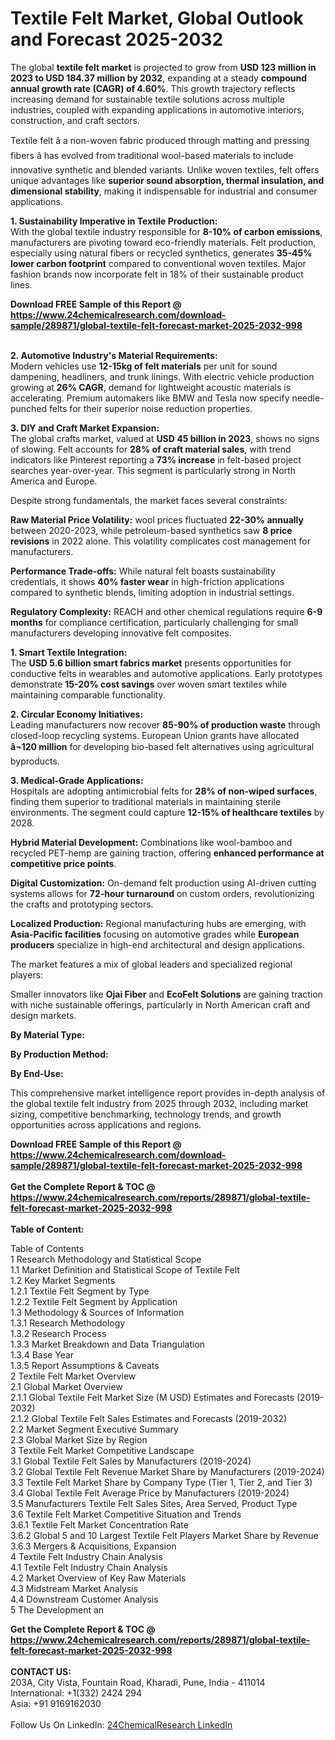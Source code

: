 <h1>Textile Felt Market, Global Outlook and Forecast 2025-2032</h1><p>The global <strong>textile felt market</strong> is projected to grow from <strong>USD 123 million in 2023 to USD 184.37 million by 2032</strong>, expanding at a steady <strong>compound annual growth rate (CAGR) of 4.60%</strong>. This growth trajectory reflects increasing demand for sustainable textile solutions across multiple industries, coupled with expanding applications in automotive interiors, construction, and craft sectors.</p><p>Textile felt â a non-woven fabric produced through matting and pressing fibers â has evolved from traditional wool-based materials to include innovative synthetic and blended variants. Unlike woven textiles, felt offers unique advantages like <strong>superior sound absorption, thermal insulation, and dimensional stability</strong>, making it indispensable for industrial and consumer applications.</p><p><strong>1. Sustainability Imperative in Textile Production:</strong><br>
With the global textile industry responsible for <strong>8-10% of carbon emissions</strong>, manufacturers are pivoting toward eco-friendly materials. Felt production, especially using natural fibers or recycled synthetics, generates <strong>35-45% lower carbon footprint</strong> compared to conventional woven textiles. Major fashion brands now incorporate felt in 18% of their sustainable product lines.</p><div><b>Download FREE Sample of this Report @ 
            <a href="https://www.24chemicalresearch.com/download-sample/289871/global-textile-felt-forecast-market-2025-2032-998">
            https://www.24chemicalresearch.com/download-sample/289871/global-textile-felt-forecast-market-2025-2032-998</a></b></div><br><p><strong>2. Automotive Industry's Material Requirements:</strong><br>
Modern vehicles use <strong>12-15kg of felt materials</strong> per unit for sound dampening, headliners, and trunk linings. With electric vehicle production growing at <strong>26% CAGR</strong>, demand for lightweight acoustic materials is accelerating. Premium automakers like BMW and Tesla now specify needle-punched felts for their superior noise reduction properties.</p><p><strong>3. DIY and Craft Market Expansion:</strong><br>
The global crafts market, valued at <strong>USD 45 billion in 2023</strong>, shows no signs of slowing. Felt accounts for <strong>28% of craft material sales</strong>, with trend indicators like Pinterest reporting a <strong>73% increase</strong> in felt-based project searches year-over-year. This segment is particularly strong in North America and Europe.</p><p>Despite strong fundamentals, the market faces several constraints:</p><p><strong>Raw Material Price Volatility:</strong> wool prices fluctuated <strong>22-30% annually</strong> between 2020-2023, while petroleum-based synthetics saw <strong>8 price revisions</strong> in 2022 alone. This volatility complicates cost management for manufacturers.</p><p><strong>Performance Trade-offs:</strong> While natural felt boasts sustainability credentials, it shows <strong>40% faster wear</strong> in high-friction applications compared to synthetic blends, limiting adoption in industrial settings.</p><p><strong>Regulatory Complexity:</strong> REACH and other chemical regulations require <strong>6-9 months</strong> for compliance certification, particularly challenging for small manufacturers developing innovative felt composites.</p><p><strong>1. Smart Textile Integration:</strong><br>
The <strong>USD 5.6 billion smart fabrics market</strong> presents opportunities for conductive felts in wearables and automotive applications. Early prototypes demonstrate <strong>15-20% cost savings</strong> over woven smart textiles while maintaining comparable functionality.</p><p><strong>2. Circular Economy Initiatives:</strong><br>
Leading manufacturers now recover <strong>85-90% of production waste</strong> through closed-loop recycling systems. European Union grants have allocated <strong>â¬120 million</strong> for developing bio-based felt alternatives using agricultural byproducts.</p><p><strong>3. Medical-Grade Applications:</strong><br>
Hospitals are adopting antimicrobial felts for <strong>28% of non-wiped surfaces</strong>, finding them superior to traditional materials in maintaining sterile environments. The segment could capture <strong>12-15% of healthcare textiles</strong> by 2028.</p><p><strong>Hybrid Material Development:</strong> Combinations like wool-bamboo and recycled PET-hemp are gaining traction, offering <strong>enhanced performance at competitive price points</strong>.</p><p><strong>Digital Customization:</strong> On-demand felt production using AI-driven cutting systems allows for <strong>72-hour turnaround</strong> on custom orders, revolutionizing the crafts and prototyping sectors.</p><p><strong>Localized Production:</strong> Regional manufacturing hubs are emerging, with <strong>Asia-Pacific facilities</strong> focusing on automotive grades while <strong>European producers</strong> specialize in high-end architectural and design applications.</p><p>The market features a mix of global leaders and specialized regional players:</p><p>Smaller innovators like <strong>Ojai Fiber</strong> and <strong>EcoFelt Solutions</strong> are gaining traction with niche sustainable offerings, particularly in North American craft and design markets.</p><p><strong>By Material Type:</strong></p><p><strong>By Production Method:</strong></p><p><strong>By End-Use:</strong></p><p>This comprehensive market intelligence report provides in-depth analysis of the global textile felt industry from 2025 through 2032, including market sizing, competitive benchmarking, technology trends, and growth opportunities across applications and regions.</p><div><b>Download FREE Sample of this Report @ 
            <a href="https://www.24chemicalresearch.com/download-sample/289871/global-textile-felt-forecast-market-2025-2032-998">
            https://www.24chemicalresearch.com/download-sample/289871/global-textile-felt-forecast-market-2025-2032-998</a></b></div><br><div><b>Get the Complete Report & TOC @ 
            <a href="https://www.24chemicalresearch.com/reports/289871/global-textile-felt-forecast-market-2025-2032-998">
            https://www.24chemicalresearch.com/reports/289871/global-textile-felt-forecast-market-2025-2032-998</a></b></div><br>
            <b>Table of Content:</b><p>Table of Contents<br />
1 Research Methodology and Statistical Scope<br />
1.1 Market Definition and Statistical Scope of Textile Felt<br />
1.2 Key Market Segments<br />
1.2.1 Textile Felt Segment by Type<br />
1.2.2 Textile Felt Segment by Application<br />
1.3 Methodology & Sources of Information<br />
1.3.1 Research Methodology<br />
1.3.2 Research Process<br />
1.3.3 Market Breakdown and Data Triangulation<br />
1.3.4 Base Year<br />
1.3.5 Report Assumptions & Caveats<br />
2 Textile Felt Market Overview<br />
2.1 Global Market Overview<br />
2.1.1 Global Textile Felt Market Size (M USD) Estimates and Forecasts (2019-2032)<br />
2.1.2 Global Textile Felt Sales Estimates and Forecasts (2019-2032)<br />
2.2 Market Segment Executive Summary<br />
2.3 Global Market Size by Region<br />
3 Textile Felt Market Competitive Landscape<br />
3.1 Global Textile Felt Sales by Manufacturers (2019-2024)<br />
3.2 Global Textile Felt Revenue Market Share by Manufacturers (2019-2024)<br />
3.3 Textile Felt Market Share by Company Type (Tier 1, Tier 2, and Tier 3)<br />
3.4 Global Textile Felt Average Price by Manufacturers (2019-2024)<br />
3.5 Manufacturers Textile Felt Sales Sites, Area Served, Product Type<br />
3.6 Textile Felt Market Competitive Situation and Trends<br />
3.6.1 Textile Felt Market Concentration Rate<br />
3.6.2 Global 5 and 10 Largest Textile Felt Players Market Share by Revenue<br />
3.6.3 Mergers & Acquisitions, Expansion<br />
4 Textile Felt Industry Chain Analysis<br />
4.1 Textile Felt Industry Chain Analysis<br />
4.2 Market Overview of Key Raw Materials<br />
4.3 Midstream Market Analysis<br />
4.4 Downstream Customer Analysis<br />
5 The Development an</p><div><b>Get the Complete Report & TOC @ 
            <a href="https://www.24chemicalresearch.com/reports/289871/global-textile-felt-forecast-market-2025-2032-998">
            https://www.24chemicalresearch.com/reports/289871/global-textile-felt-forecast-market-2025-2032-998</a></b></div><br><b>CONTACT US:</b><br>
            203A, City Vista, Fountain Road, Kharadi, Pune, India - 411014<br>
            International: +1(332) 2424 294<br>
            Asia: +91 9169162030 <br><br>
            Follow Us On LinkedIn: <a href="https://www.linkedin.com/company/24chemicalresearch/">24ChemicalResearch LinkedIn</a>